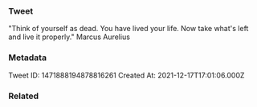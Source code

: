 ### Tweet
"Think of yourself as dead. You have lived your life. Now take what's left and live it properly." Marcus Aurelius

### Metadata
Tweet ID: 1471888194878816261
Created At: 2021-12-17T17:01:06.000Z

### Related

